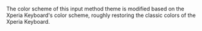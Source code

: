 The color scheme of this input method theme is modified based on the Xperia Keyboard's color scheme, roughly restoring the classic colors of the Xperia Keyboard.
